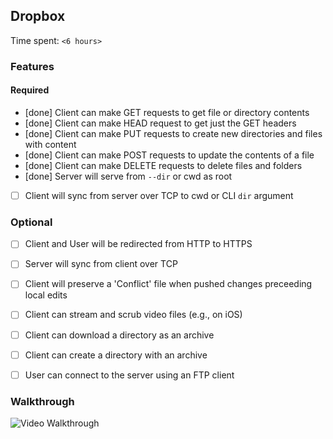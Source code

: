 ## Dropbox 

Time spent: `<6 hours>`

### Features

#### Required

- [done] Client can make GET requests to get file or directory contents
- [done] Client can make HEAD request to get just the GET headers 
- [done] Client can make PUT requests to create new directories and files with content
- [done] Client can make POST requests to update the contents of a file
- [done] Client can make DELETE requests to delete files and folders
- [done] Server will serve from `--dir` or cwd as root
- [ ] Client will sync from server over TCP to cwd or CLI `dir` argument

### Optional

- [ ] Client and User will be redirected from HTTP to HTTPS
- [ ] Server will sync from client over TCP
- [ ] Client will preserve a 'Conflict' file when pushed changes preceeding local edits
- [ ] Client can stream and scrub video files (e.g., on iOS)
- [ ] Client can download a directory as an archive
- [ ] Client can create a directory with an archive
- [ ] User can connect to the server using an FTP client


### Walkthrough

![Video Walkthrough](https://vimeo.com/user39231823/videos)